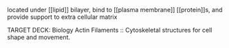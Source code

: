located under [[lipid]] bilayer, bind to [[plasma membrane]] [[protein]]s, and provide support to extra cellular matrix

TARGET DECK: Biology
Actin Filaments :: Cytoskeletal structures for cell shape and movement.
<!--ID: 1691317032358-->
